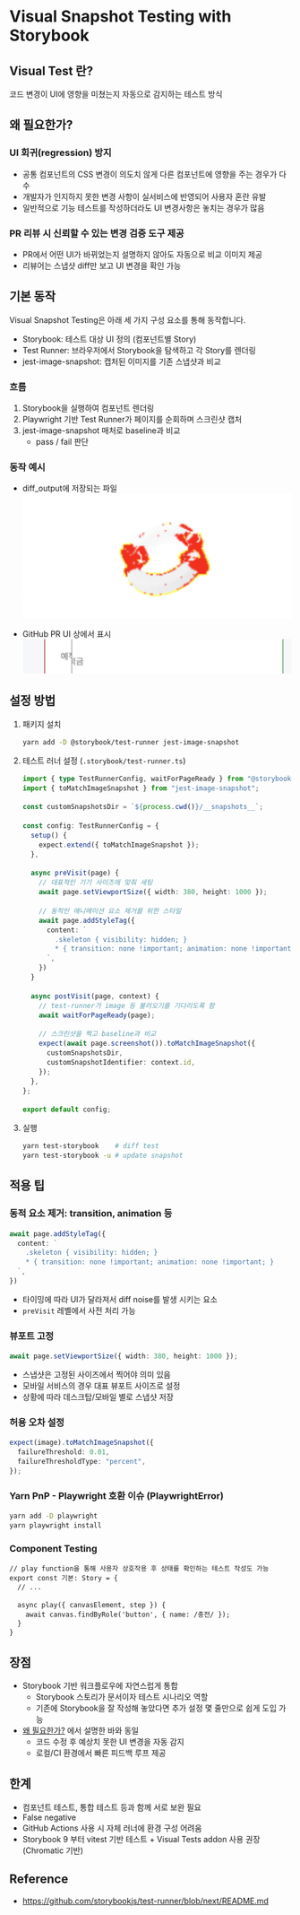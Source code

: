 # Visual Snapshot Testing with Storybook

## Visual Test 란?

코드 변경이 UI에 영향을 미쳤는지 자동으로 감지하는 테스트 방식

## 왜 필요한가?

### UI 회귀(regression) 방지

- 공통 컴포넌트의 CSS 변경이 의도치 않게 다른 컴포넌트에 영향을 주는 경우가 다수
- 개발자가 인지하지 못한 변경 사항이 실서비스에 반영되어 사용자 혼란 유발
- 일반적으로 기능 테스트를 작성하더라도 UI 변경사항은 놓치는 경우가 많음

### PR 리뷰 시 신뢰할 수 있는 변경 검증 도구 제공

- PR에서 어떤 UI가 바뀌었는지 설명하지 않아도 자동으로 비교 이미지 제공
- 리뷰어는 스냅샷 diff만 보고 UI 변경을 확인 가능

## 기본 동작

Visual Snapshot Testing은 아래 세 가지 구성 요소를 통해 동작합니다.

- Storybook: 테스트 대상 UI 정의 (컴포넌트별 Story)
- Test Runner: 브라우저에서 Storybook을 탐색하고 각 Story를 렌더링
- jest-image-snapshot: 캡처된 이미지를 기존 스냅샷과 비교

### 흐름

1. Storybook을 실행하여 컴포넌트 렌더링
2. Playwright 기반 Test Runner가 페이지를 순회하며 스크린샷 캡처
3. jest-image-snapshot 매처로 baseline과 비교
    - pass / fail  판단

### 동작 예시

- diff_output에 저장되는 파일
  ![](./diff_output_sample.png)

- GitHub PR UI 상에서 표시
  ![](./pr_diff_sample.png)


## 설정 방법

1. 패키지 설치
    ```bash
    yarn add -D @storybook/test-runner jest-image-snapshot
    ```

2. 테스트 러너 설정 (`.storybook/test-runner.ts`)
    ```ts
    import { type TestRunnerConfig, waitForPageReady } from "@storybook/test-runner";
    import { toMatchImageSnapshot } from "jest-image-snapshot";

    const customSnapshotsDir = `${process.cwd()}/__snapshots__`;

    const config: TestRunnerConfig = {
      setup() {
        expect.extend({ toMatchImageSnapshot });
      },

      async preVisit(page) {
        // 대표적인 기기 사이즈에 맞춰 세팅
        await page.setViewportSize({ width: 380, height: 1000 });

        // 동적인 애니메이션 요소 제거를 위한 스타일
        await page.addStyleTag({
          content: `
            .skeleton { visibility: hidden; }
            * { transition: none !important; animation: none !important; }
          `,
        })
      }

      async postVisit(page, context) {
        // test-runner가 image 등 불러오기를 기다리도록 함
        await waitForPageReady(page);

        // 스크린샷을 찍고 baseline과 비교
        expect(await page.screenshot()).toMatchImageSnapshot({
          customSnapshotsDir,
          customSnapshotIdentifier: context.id,
        });
      },
    };

    export default config;
    ```
    
3. 실행
    ```sh
    yarn test-storybook    # diff test
    yarn test-storybook -u # update snapshot
    ```
  

## 적용 팁

### 동적 요소 제거: transition, animation 등

```ts
await page.addStyleTag({
  content: `
    .skeleton { visibility: hidden; }
    * { transition: none !important; animation: none !important; }
  `,
})
```

- 타이밍에 따라 UI가 달라져서 diff noise를 발생 시키는 요소
- `preVisit` 레벨에서 사전 처리 가능

### 뷰포트 고정

```ts
await page.setViewportSize({ width: 380, height: 1000 });
```

- 스냅샷은 고정된 사이즈에서 찍어야 의미 있음
- 모바일 서비스의 경우 대표 뷰포트 사이즈로 설정
- 상황에 따라 데스크탑/모바일 별로 스냅샷 저장

### 허용 오차 설정

```ts
expect(image).toMatchImageSnapshot({
  failureThreshold: 0.01,
  failureThresholdType: "percent",
});
```

### Yarn PnP - Playwright 호환 이슈 (PlaywrightError)

```sh
yarn add -D playwright
yarn playwright install
```

### Component Testing

```tsx
// play function을 통해 사용자 상호작용 후 상태를 확인하는 테스트 작성도 가능
export const 기본: Story = {
  // ...

  async play({ canvasElement, step }) {
    await canvas.findByRole('button', { name: /충전/ });
  }
}
```

## 장점

- Storybook 기반 워크플로우에 자연스럽게 통합
    - Storybook 스토리가 문서이자 테스트 시나리오 역할
    - 기존에 Storybook을 잘 작성해 놓았다면 추가 설정 몇 줄만으로 쉽게 도입 가능
- [왜 필요한가?](#왜-필요한가?) 에서 설명한 바와 동일
    - 코드 수정 후 예상치 못한 UI 변경을 자동 감지
    - 로컬/CI 환경에서 빠른 피드백 루프 제공

## 한계

- 컴포넌트 테스트, 통합 테스트 등과 함께 서로 보완 필요
- False negative
- GitHub Actions 사용 시 자체 러너에 환경 구성 어려움
- Storybook 9 부터 vitest 기반 테스트 + Visual Tests addon 사용 권장 (Chromatic 기반)

## Reference

- https://github.com/storybookjs/test-runner/blob/next/README.md